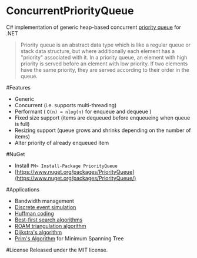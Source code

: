 ConcurrentPriorityQueue
=======================

C# implementation of generic heap-based concurrent [priority queue](http://en.wikipedia.org/wiki/Priority_queue) for .NET

>Priority queue is an abstract data type which is like a regular queue or 
>stack data structure, but where additionally each element has a "priority" 
>associated with it. In a priority queue, an element with high priority is 
>served before an element with low priority. If two elements have the same 
>priority, they are served according to their order in the queue.

#Features
- Generic
- Concurrent (i.e. supports multi-threading)
- Performant ( `O(n) = nlog(n)` for enqueue and dequeue )
- Fixed size support (items are dequeued before enqueueing when queue is full)
- Resizing support (queue grows and shrinks depending on the number of items)
- Alter priority of already enqueued item

#NuGet
- Install `PM> Install-Package PriorityQueue`
- [https://www.nuget.org/packages/PriorityQueue](https://www.nuget.org/packages/PriorityQueue/)

#Applications

- Bandwidth management
- [Discrete event simulation](http://en.wikipedia.org/wiki/Discrete_event_simulation)
- [Huffman coding](http://en.wikipedia.org/wiki/Huffman_coding)
- [Best-first search algorithms](http://en.wikipedia.org/wiki/Best-first_search)
- [ROAM triangulation algorithm](http://en.wikipedia.org/wiki/ROAM)
- [Dijkstra's algorithm](http://en.wikipedia.org/wiki/Dijkstra%27s_algorithm)
- [Prim's Algorithm](http://en.wikipedia.org/wiki/Prim%27s_algorithm) for Minimum Spanning Tree

#License
Released under the MIT license.